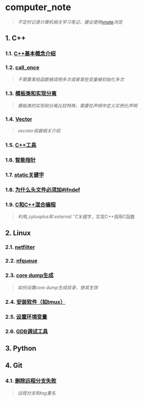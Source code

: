 # computer_note

>*不定时记录计算机相关学习笔记，建议使用[vnote](https://github.com/vnotex/vnote)浏览*
 
## 1. C++
### 1.1. [C++基本概念介绍](C++/C++基本概念.md)
### 1.2. [call_once](C++/call_once.md)
> *不需要某给函数被调用多次或者某些变量被初始化多次* 
### 1.3. [模板类和实现分离](C++/模板类和实现分离.md)
> *模板类的实现和分离比较特殊，需要在声明中定义实例化声明*
### 1.4. [Vector](C++/vector.md)
> *vecotor容器相关介绍*
### 1.5. [C++工具](C++/C++工具.md)
### 1.6. [智能指针](C++/智能指针.md)
### 1.7. [static关键字](C++/statics关键字.md)
### 1.8. [为什么头文件必须加#ifndef](C++/为什么文件头必须加ifndef.md)
### 1.9. [C和C++混合编程](C++/C和C++混合编程.md)
>*利用_cplusplus和 external ‘’C*关键字，实现C++调用C函数

## 2. Linux
### 2.1. [netfilter](Linux/netfilter.md)
### 2.2. [nfqueue](Linux/nfqueue.md)
### 2.3. [core dump生成](Linux/core_dump生成.md) 
> *如何设置core dump生成目录，使其生效*
### 2.4. [安装软件（如tmux）](Linux/安装软件(tmux).md)
### 2.5. [设置环境变量](Linux/环境变量.md)
### 2.6. [GDB调试工具](Linux/GDB调试工具.md)


## 3. Python

## 4. Git
### 4.1. [删除远程分支失败](Git/删除远程分支失败.md)
> *远程分支和tag重名*
     
